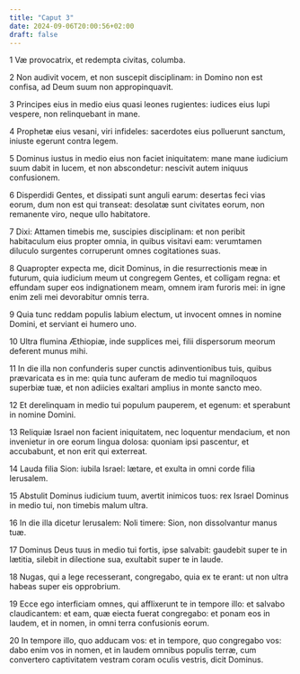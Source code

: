 ```yaml
---
title: "Caput 3"
date: 2024-09-06T20:00:56+02:00
draft: false
---
```



1 Væ provocatrix, et redempta civitas, columba.

2 Non audivit vocem, et non suscepit disciplinam: in Domino non est confisa, ad Deum suum non appropinquavit.

3 Principes eius in medio eius quasi leones rugientes: iudices eius lupi vespere, non relinquebant in mane.

4 Prophetæ eius vesani, viri infideles: sacerdotes eius polluerunt sanctum, iniuste egerunt contra legem.

5 Dominus iustus in medio eius non faciet iniquitatem: mane mane iudicium suum dabit in lucem, et non abscondetur: nescivit autem iniquus confusionem.

6 Disperdidi Gentes, et dissipati sunt anguli earum: desertas feci vias eorum, dum non est qui transeat: desolatæ sunt civitates eorum, non remanente viro, neque ullo habitatore.

7 Dixi: Attamen timebis me, suscipies disciplinam: et non peribit habitaculum eius propter omnia, in quibus visitavi eam: verumtamen diluculo surgentes corruperunt omnes cogitationes suas.

8 Quapropter expecta me, dicit Dominus, in die resurrectionis meæ in futurum, quia iudicium meum ut congregem Gentes, et colligam regna: et effundam super eos indignationem meam, omnem iram furoris mei: in igne enim zeli mei devorabitur omnis terra.

9 Quia tunc reddam populis labium electum, ut invocent omnes in nomine Domini, et serviant ei humero uno.

10 Ultra flumina Æthiopiæ, inde supplices mei, filii dispersorum meorum deferent munus mihi.

11 In die illa non confunderis super cunctis adinventionibus tuis, quibus prævaricata es in me: quia tunc auferam de medio tui magniloquos superbiæ tuæ, et non adiicies exaltari amplius in monte sancto meo.

12 Et derelinquam in medio tui populum pauperem, et egenum: et sperabunt in nomine Domini.

13 Reliquiæ Israel non facient iniquitatem, nec loquentur mendacium, et non invenietur in ore eorum lingua dolosa: quoniam ipsi pascentur, et accubabunt, et non erit qui exterreat.

14 Lauda filia Sion: iubila Israel: lætare, et exulta in omni corde filia Ierusalem.

15 Abstulit Dominus iudicium tuum, avertit inimicos tuos: rex Israel Dominus in medio tui, non timebis malum ultra.

16 In die illa dicetur Ierusalem: Noli timere: Sion, non dissolvantur manus tuæ.

17 Dominus Deus tuus in medio tui fortis, ipse salvabit: gaudebit super te in lætitia, silebit in dilectione sua, exultabit super te in laude.

18 Nugas, qui a lege recesserant, congregabo, quia ex te erant: ut non ultra habeas super eis opprobrium.

19 Ecce ego interficiam omnes, qui afflixerunt te in tempore illo: et salvabo claudicantem: et eam, quæ eiecta fuerat congregabo: et ponam eos in laudem, et in nomen, in omni terra confusionis eorum.

20 In tempore illo, quo adducam vos: et in tempore, quo congregabo vos: dabo enim vos in nomen, et in laudem omnibus populis terræ, cum convertero captivitatem vestram coram oculis vestris, dicit Dominus.

